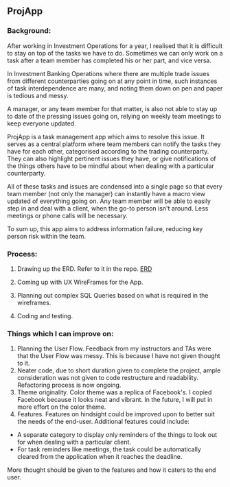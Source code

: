 ## ProjApp

### Background:

After working in Investment Operations for a year, I realised that it is difficult to stay on top of the tasks we have to do. Sometimes we can only work on a task after a team member has completed his or her part, and vice versa.

In Investment Banking Operations where there are multiple trade issues from different counterparties going on at any point in time, such instances of task interdependence are many, and noting them down on pen and paper is tedious and messy. 

A manager, or any team member for that matter, is also not able to stay up to date of the pressing issues going on, relying on weekly team meetings to keep everyone updated.

ProjApp is a task management app which aims to resolve this issue. It serves as a central platform where team members can notify the tasks they have for each other, categorised according to the trading counterparty. They can also highlight pertinent issues they have, or give notifications of the things others have to be mindful about when dealing with a particular counterparty.

All of these tasks and issues are condensed into a single page so that every team member (not only the manager) can instantly have a macro view updated of everything going on. Any team member will be able to easily step in and deal with a client, when the go-to person isn't around. Less meetings or phone calls will be necessary.  

To sum up, this app aims to address information failure, reducing key person risk within the team.  

 ### Process:
 
 1. Drawing up the ERD. Refer to it in the repo.
 [ERD](./erd.png)

 2. Coming up with UX WireFrames for the App. 
 3. Planning out complex SQL Queries based on what is required in the wireframes.
 4. Coding and testing. 
 
 ### Things which I can improve on: 
 
 1. Planning the User Flow. Feedback from my instructors and TAs were that the User Flow was messy. This is because I have not given thought to it.
 2. Neater code, due to short duration given to complete the project, ample consideration was not given to code restructure and readability. Refactoring process is now ongoing. 
 3. Theme originality. Color theme was a replica of Facebook's. I copied Facebook because it looks neat and vibrant. In the future, I will put in more effort on the color theme. 
 4. Features. Features on hindsight could be improved upon to better suit the needs of the end-user. 
    Additional features could include:
   - A separate category to display only reminders of the things to look out for when dealing with a particular client. 
   - For task reminders like meetings,  the task could be automatically cleared from the application when it reaches the deadline. 
   
   More thought should be given to the features and how it caters to the end user. 

